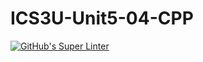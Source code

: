 # ICS3U-Unit5-04-CPP

[![GitHub's Super Linter](https://github.com/Andrew-Ten-Den/ICS3U-Unit5-04-CPP/workflows/GitHub's%20Super%20Linter/badge.svg)](https://github.com/Andrew-Ten-Den/ICS3U-Unit5-04-CPP/actions)
